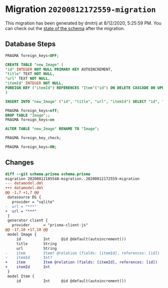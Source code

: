 # Migration `20200812172559-migration`

This migration has been generated by dmitrij at 8/12/2020, 5:25:59 PM.
You can check out the [state of the schema](./schema.prisma) after the migration.

## Database Steps

```sql
PRAGMA foreign_keys=OFF;

CREATE TABLE "new_Image" (
"id" INTEGER NOT NULL PRIMARY KEY AUTOINCREMENT,
"title" TEXT NOT NULL,
"url" TEXT NOT NULL,
"itemId" INTEGER NOT NULL,
FOREIGN KEY ("itemId") REFERENCES "Item"("id") ON DELETE CASCADE ON UPDATE CASCADE
)

INSERT INTO "new_Image" ("id", "title", "url", "itemId") SELECT "id", "title", "url", "itemId" FROM "Image"

PRAGMA foreign_keys=off;
DROP TABLE "Image";;
PRAGMA foreign_keys=on

ALTER TABLE "new_Image" RENAME TO "Image";

PRAGMA foreign_key_check;

PRAGMA foreign_keys=ON;
```

## Changes

```diff
diff --git schema.prisma schema.prisma
migration 20200812105548-migration..20200812172559-migration
--- datamodel.dml
+++ datamodel.dml
@@ -1,7 +1,7 @@
 datasource DS {
   provider = "sqlite"
-  url = "***"
+  url = "***"
 }
 generator client {
   provider      = "prisma-client-js"
@@ -17,10 +17,10 @@
 model Image {
     id          Int     @id @default(autoincrement())
     title       String
     url         String
-    item        Item? @relation (fields: [itemId], references: [id])
-    itemId      Int?
+    item        Item @relation (fields: [itemId], references: [id])
+    itemId      Int
 }
 model Item {
     id          Int     @id @default(autoincrement())
```


